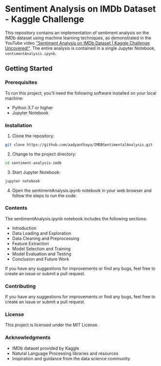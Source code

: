 # Sentiment Analysis on IMDb Dataset - Kaggle Challenge

This repository contains an implementation of sentiment analysis on the IMDb dataset using machine learning techniques, as demonstrated in the YouTube video ["Sentiment Analysis on IMDb Dataset | Kaggle Challenge Uncovered!"](https://www.kaggle.com/datasets/lakshmi25npathi/imdb-dataset-of-50k-movie-reviews). The entire analysis is contained in a single Jupyter Notebook, `sentimentAnalysis.ipynb`.

## Getting Started

### Prerequisites

To run this project, you'll need the following software installed on your local machine:

- Python 3.7 or higher
- Jupyter Notebook

### Installation

1. Clone the repository:

```bash
git clone https://github.com/aadyanthaya/IMDBSentimentalAnalysis.git
```

2. Change to the project directory:

```bash
cd sentiment-analysis-imdb
```

3. Start Jupyter Notebook:

```bash
jupyter notebook
```

4. Open the sentimentAnalysis.ipynb notebook in your web browser and follow the steps to run the code.

### Contents

The sentimentAnalysis.ipynb notebook includes the following sections:

- Introduction
- Data Loading and Exploration
- Data Cleaning and Preprocessing
- Feature Extraction
- Model Selection and Training
- Model Evaluation and Testing
- Conclusion and Future Work

If you have any suggestions for improvements or find any bugs, feel free to create an issue or submit a pull request.

### Contributing

If you have any suggestions for improvements or find any bugs, feel free to create an issue or submit a pull request.

### License

This project is licensed under the MIT License.

### Acknowledgments

- IMDb dataset provided by Kaggle
- Natural Language Processing libraries and resources
- Inspiration and guidance from the data science community
